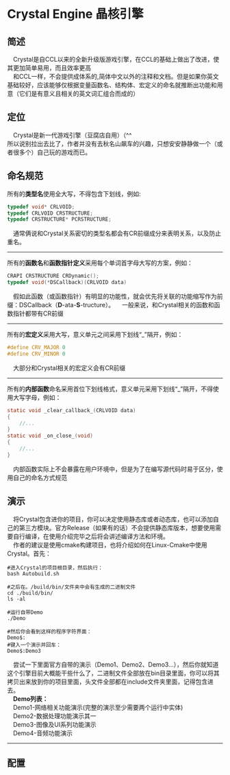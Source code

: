 ﻿# Crystal Engine 晶核引擎
## 简述
&emsp;Crystal是自CCL以来的全新升级版游戏引擎，在CCL的基础上做出了改进，使其更加简单易用，而且效率更高  
&emsp;和CCL一样，不会提供成体系的,简体中文以外的注释和文档。但是如果你英文基础较好，应该能够仅根据变量函数名、结构体、宏定义的命名就推断出功能和用意（它们是有意义且相关的英文词汇组合而成的）
## 定位
&emsp;Crystal是新一代游戏引擎（豆腐店自用）（^^  
所以说别拉出去比了，作者并没有去秋名山飙车的兴趣，只想安安静静做一个（或者很多个）自己玩的游戏而已。
## 命名规范
所有的**类型名**使用全大写，不得包含下划线，例如:
~~~C
typedef void* CRLVOID;
typedef CRLVOID CRSTRUCTURE;
typedef CRSTRUCTURE* PCRSTRUCTURE;
~~~
&emsp;通常俩说和Crystal关系密切的类型名都会有CR前缀成分来表明关系，以及防止重名。
***
所有的**函数名**和**函数指针定义**采用每个单词首字母大写的方案，例如：
~~~C
CRAPI CRSTRUCTURE CRDynamic();
typedef void(*DSCallback)(CRLVOID data)
~~~
&emsp;假如此函数（或函数指针）有明显的功能性，就会优先将关联的功能缩写作为前缀：DSCallback（**D**-ata-**S**-tructure）。
&emsp;一般来说，和Crystal相关的函数和函数指针都带有CR前缀
***
所有的**宏定义**采用大写，意义单元之间采用下划线“_”隔开，例如：
~~~C
#define CRV_MAJOR 0
#define CRV_MINOR 0
~~~
&emsp;大部分和Crystal相关的宏定义会有CR前缀
***
所有的**内部函数**命名采用首位下划线格式，意义单元采用下划线“_”隔开，不得使用大写字母，例如：
~~~C
static void _clear_callback_(CRLVOID data)
{
    //...
}
static void _on_close_(void)
{
	//...
}
~~~
&emsp;内部函数实际上不会暴露在用户环境中，但是为了在编写源代码时易于区分，使用自己的命名方式规范
## 演示
&emsp;将Crystal包含进你的项目，你可以决定使用静态库或者动态库，也可以添加自己的第三方模块。官方Release（如果有的话）不会提供静态库版本，想要使用需要自行编译，在使用介绍完毕之后将会讲述编译方法和环境。  
&emsp;作者的建议是使用cmake构建项目，也将介绍如何在Linux-Cmake中使用Crystal。首先：
~~~shell
#进入Crystal的项目根目录，然后执行：
bash Autobuild.sh

#之后在。/build/bin/文件夹中会有生成的二进制文件
cd ./build/bin/
ls -al

#运行自带Demo
./Demo

#然后你会看到这样的程序字符界面：
Demo$:
#键入一个演示并回车：
Demo$:Demo3
~~~
&emsp;尝试一下里面官方自带的演示（Demo1、Demo2、Demo3...），然后你就知道这个引擎目前大概能干些什么了，二进制文件全部放在bin目录里面，你可以将其拷贝出来放到你的项目里面，头文件全部都在include文件夹里面，记得包含进去。  
&emsp;**Demo列表：**  
&emsp;Demo1-网络相关功能演示(完整的演示至少需要两个运行中实体)  
&emsp;Demo2-数据处理功能演示其一  
&emsp;Demo3-图像及UI系列功能演示  
&emsp;Demo4-音频功能演示
***
## 配置